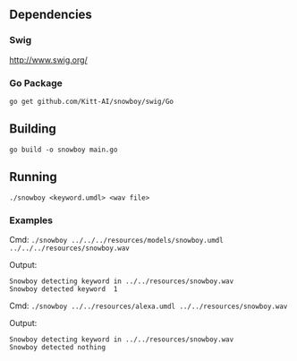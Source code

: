 ## Dependencies

### Swig
http://www.swig.org/

### Go Package
```
go get github.com/Kitt-AI/snowboy/swig/Go
```

## Building

```
go build -o snowboy main.go
```

## Running

```
./snowboy <keyword.umdl> <wav file>
```

### Examples
Cmd:
`./snowboy ../../../resources/models/snowboy.umdl ../../../resources/snowboy.wav`

Output:
```
Snowboy detecting keyword in ../../resources/snowboy.wav
Snowboy detected keyword  1
```

Cmd:
`./snowboy ../../resources/alexa.umdl ../../resources/snowboy.wav`

Output:
```
Snowboy detecting keyword in ../../resources/snowboy.wav
Snowboy detected nothing
```

